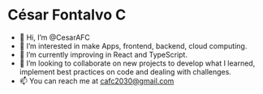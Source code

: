 # César Fontalvo C
- 👋 Hi, I’m @CesarAFC 
- 👀 I’m interested in make Apps, frontend, backend, cloud computing.
- 🌱 I’m currently improving in React and TypeScript.
- 💞️ I’m looking to collaborate on new projects to develop what I learned, implement best practices on code and dealing with challenges. 
- 📫 You can reach me at cafc2030@gmail.com

<!---
CesarAFC/CesarAFC is a ✨ special ✨ repository because its `README.md` (this file) appears on your GitHub profile.
You can click the Preview link to take a look at your changes.
--->
